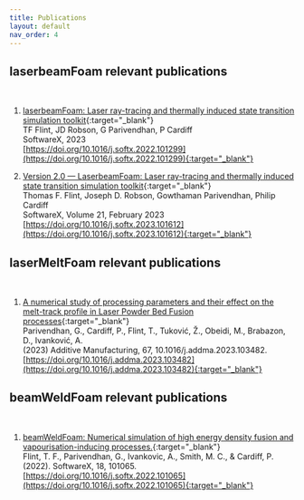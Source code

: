 ```yaml
---
title: Publications  
layout: default
nav_order: 4
---
```



## laserbeamFoam relevant publications

<br>

1. [laserbeamFoam: Laser ray-tracing and thermally induced state transition simulation toolkit](https://www.sciencedirect.com/science/article/pii/S2352711022002175){:target="_blank"}<br>
  TF Flint, JD Robson, G Parivendhan, P Cardiff <br>
  SoftwareX, 2023 <br>
  [https://doi.org/10.1016/j.softx.2022.101299](https://doi.org/10.1016/j.softx.2022.101299){:target="_blank"}

2. [Version 2.0 — LaserbeamFoam: Laser ray-tracing and thermally induced state transition simulation toolkit](https://www.sciencedirect.com/science/article/pii/S2352711023003084){:target="_blank"}<br>
  Thomas F. Flint, Joseph D. Robson, Gowthaman Parivendhan, Philip Cardiff <br>
  SoftwareX, Volume 21, February 2023<br>
  [https://doi.org/10.1016/j.softx.2023.101612](https://doi.org/10.1016/j.softx.2023.101612){:target="_blank"}

## laserMeltFoam relevant publications

<br>


1. [A numerical study of processing parameters and their effect on the melt-track profile in Laser Powder Bed Fusion processes](https://www.sciencedirect.com/science/article/pii/S2214860423000957){:target="_blank"} <br>
Parivendhan, G., Cardiff, P., Flint, T., Tuković, Ž., Obeidi, M., Brabazon, D., Ivanković, A. <br>
(2023) Additive Manufacturing, 67, 10.1016/j.addma.2023.103482.<br>
[https://doi.org/10.1016/j.addma.2023.103482](https://doi.org/10.1016/j.addma.2023.103482){:target="_blank"}

## beamWeldFoam relevant publications

<br>

1. [beamWeldFoam: Numerical simulation of high energy density fusion and vapourisation-inducing processes.](https://www.sciencedirect.com/science/article/pii/S2352711022000504){:target="_blank"} <br>
Flint, T. F., Parivendhan, G., Ivankovic, A., Smith, M. C., & Cardiff, P. <br>
(2022).  SoftwareX, 18, 101065. <br>
[https://doi.org/10.1016/j.softx.2022.101065](https://doi.org/10.1016/j.softx.2022.101065){:target="_blank"}